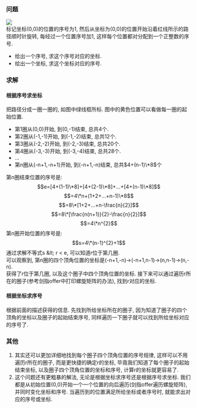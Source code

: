 ### 问题
![](/static/blog_pic/xuanzhuan_matrix.png)  
标记坐标(0,0)的位置的序号为1, 然后从坐标为(0,0)的位置开始沿着红线所示的路径顺时针旋转, 每经过一个位置序号加1, 这样每个位置都对分配到一个正整数的序号.  

+ 给出一个序号, 求这个序号对应的坐标.
+ 给出一个坐标, 求这个坐标对应的序号.

### 求解
#### 根据序号求坐标
把路径分成一圈一圈的, 如图中绿线框所标. 图中的黄色位置可以看做每一圈的起始位置.  

+ 第1圈从(0,0)开始, 到(0,-1)结束, 总共4个.
+ 第2圈从(-1,-1)开始, 到(-1,-2)结束, 总共12个.
+ 第3圈从(-2,-2)开始, 到(-2,-3)结束, 总共20个.
+ 第4圈从(-3,-3)开始, 到(-3,-4)结束, 总共28个.
+ ...
+ 第n圈从(-n+1,-n+1)开始, 到(-n+1,-n)结束, 总共$4+(n-1)\*8$个

第n圈结束位置的序号是:  
$$e=[4+(1-1)\*8]+[4+(2-1)\*8]+...+[4+(n-1)\*8]$$
$$=4\*n+(1+2+...+n-1)\*8$$
$$=8\*[1+2+...+n-\frac{n}{2}]$$
$$=8\*[\frac{n(n+1)}{2}-\frac{n}{2}]$$
$$=4\*n^{2}$$
第n圈开始位置的序号是:  
$$s=4\*(n-1)^{2}+1$$
通过求解不等式s &amp;lt; r &lt; e, 可以知道r位于第几圈.  
可以观察到, 第n圈的四个顶角位置的坐标是(-n+1,-n)->(-n+1,n-1)->(n,n-1)->(n,-n).  
获得了r位于第几圈, 以及这个圈子中四个顶角位置的坐标. 接下来可以通过遍历r所在的圈子(参考剑指offer中打印螺旋矩阵的办法), 找到r对应的坐标.

#### 根据坐标求序号
根据前面的描述获得的信息. 先找到所给坐标所在的圈子, 因为知道了圈子的四个顶角的坐标以及圈子的起始结束序号, 同样遍历一下圈子就可以找到所给坐标对应的序号了.  

### 其他
1. 其实还可以更加详细地找到每个圈子四个顶角位置的序号规律, 这样可以不用遍历r所在的圈子, 而是更快捷的确定r的坐标, 毕竟我们知道了每个圈子的起始结束坐标, 以及圈子四个顶角位置的坐标和序号, 计算r的坐标就更容易了.
2. 这个问题还有更粗暴的解法, 无论是根据坐标求序号还是根据序号求坐标. 我们都是从初始位置(0,0)开始一个一个位置的向后遍历(剑指offer遍历螺旋矩阵), 并同时变化坐标和序号. 当遍历到的位置满足所给坐标或者序号时, 就能求出对应的序号或坐标.
